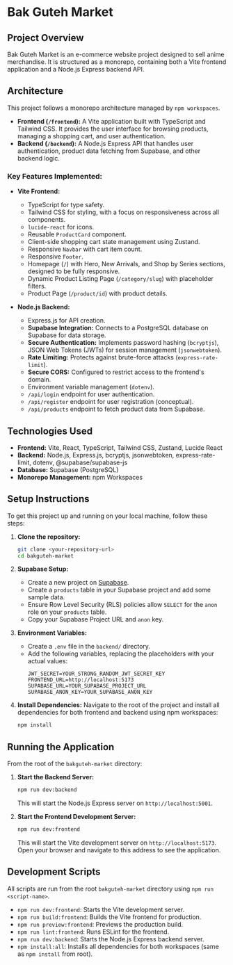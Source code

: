 # Bak Guteh Market

## Project Overview

Bak Guteh Market is an e-commerce website project designed to sell anime merchandise. It is structured as a monorepo, containing both a Vite frontend application and a Node.js Express backend API.

## Architecture

This project follows a monorepo architecture managed by `npm workspaces`.

-   **Frontend (`/frontend`):** A Vite application built with TypeScript and Tailwind CSS. It provides the user interface for browsing products, managing a shopping cart, and user authentication.
-   **Backend (`/backend`):** A Node.js Express API that handles user authentication, product data fetching from Supabase, and other backend logic.

### Key Features Implemented:

-   **Vite Frontend:**
    -   TypeScript for type safety.
    -   Tailwind CSS for styling, with a focus on responsiveness across all components.
    -   `lucide-react` for icons.
    -   Reusable `ProductCard` component.
    -   Client-side shopping cart state management using Zustand.
    -   Responsive `Navbar` with cart item count.
    -   Responsive `Footer`.
    -   Homepage (`/`) with Hero, New Arrivals, and Shop by Series sections, designed to be fully responsive.
    -   Dynamic Product Listing Page (`/category/slug`) with placeholder filters.
    -   Product Page (`/product/id`) with product details.

-   **Node.js Backend:**
    -   Express.js for API creation.
    -   **Supabase Integration:** Connects to a PostgreSQL database on Supabase for data storage.
    -   **Secure Authentication:** Implements password hashing (`bcryptjs`), JSON Web Tokens (JWTs) for session management (`jsonwebtoken`).
    -   **Rate Limiting:** Protects against brute-force attacks (`express-rate-limit`).
    -   **Secure CORS:** Configured to restrict access to the frontend's domain.
    -   Environment variable management (`dotenv`).
    -   `/api/login` endpoint for user authentication.
    -   `/api/register` endpoint for user registration (conceptual).
    -   `/api/products` endpoint to fetch product data from Supabase.

## Technologies Used

-   **Frontend:** Vite, React, TypeScript, Tailwind CSS, Zustand, Lucide React
-   **Backend:** Node.js, Express.js, bcryptjs, jsonwebtoken, express-rate-limit, dotenv, @supabase/supabase-js
-   **Database:** Supabase (PostgreSQL)
-   **Monorepo Management:** npm Workspaces

## Setup Instructions

To get this project up and running on your local machine, follow these steps:

1.  **Clone the repository:**
    ```bash
    git clone <your-repository-url>
    cd bakguteh-market
    ```

2.  **Supabase Setup:**
    -   Create a new project on [Supabase](https://supabase.com/).
    -   Create a `products` table in your Supabase project and add some sample data.
    -   Ensure Row Level Security (RLS) policies allow `SELECT` for the `anon` role on your `products` table.
    -   Copy your Supabase Project URL and `anon` key.

3.  **Environment Variables:**
    -   Create a `.env` file in the `backend/` directory.
    -   Add the following variables, replacing the placeholders with your actual values:
        ```
        JWT_SECRET=YOUR_STRONG_RANDOM_JWT_SECRET_KEY
        FRONTEND_URL=http://localhost:5173
        SUPABASE_URL=YOUR_SUPABASE_PROJECT_URL
        SUPABASE_ANON_KEY=YOUR_SUPABASE_ANON_KEY
        ```

4.  **Install Dependencies:**
    Navigate to the root of the project and install all dependencies for both frontend and backend using npm workspaces:
    ```bash
    npm install
    ```

## Running the Application

From the root of the `bakguteh-market` directory:

1.  **Start the Backend Server:**
    ```bash
    npm run dev:backend
    ```
    This will start the Node.js Express server on `http://localhost:5001`.

2.  **Start the Frontend Development Server:**
    ```bash
    npm run dev:frontend
    ```
    This will start the Vite development server on `http://localhost:5173`. Open your browser and navigate to this address to see the application.

## Development Scripts

All scripts are run from the root `bakguteh-market` directory using `npm run <script-name>`.

-   `npm run dev:frontend`: Starts the Vite development server.
-   `npm run build:frontend`: Builds the Vite frontend for production.
-   `npm run preview:frontend`: Previews the production build.
-   `npm run lint:frontend`: Runs ESLint for the frontend.
-   `npm run dev:backend`: Starts the Node.js Express backend server.
-   `npm install:all`: Installs all dependencies for both workspaces (same as `npm install` from root).